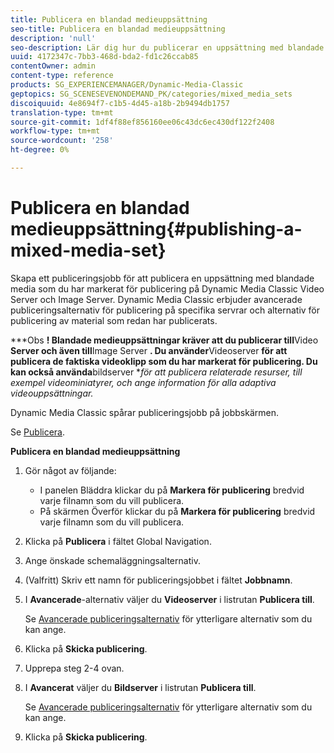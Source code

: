 ```yaml
---
title: Publicera en blandad medieuppsättning
seo-title: Publicera en blandad medieuppsättning
description: 'null'
seo-description: Lär dig hur du publicerar en uppsättning med blandade media.
uuid: 4172347c-7bb3-468d-bda2-fd1c26ccab85
contentOwner: admin
content-type: reference
products: SG_EXPERIENCEMANAGER/Dynamic-Media-Classic
geptopics: SG_SCENESEVENONDEMAND_PK/categories/mixed_media_sets
discoiquuid: 4e8694f7-c1b5-4d45-a18b-2b9494db1757
translation-type: tm+mt
source-git-commit: 1df4f88ef856160ee06c43dc6ec430df122f2408
workflow-type: tm+mt
source-wordcount: '258'
ht-degree: 0%

---
```



# Publicera en blandad medieuppsättning{#publishing-a-mixed-media-set}

Skapa ett publiceringsjobb för att publicera en uppsättning med blandade media som du har markerat för publicering på Dynamic Media Classic Video Server och Image Server. Dynamic Media Classic erbjuder avancerade publiceringsalternativ för publicering på specifika servrar och alternativ för publicering av material som redan har publicerats.

***Obs **! Blandade medieuppsättningar kräver att du publicerar till**Video **Server och även till**Image Server **. Du använder**Videoserver **för att publicera de faktiska videoklipp som du har markerat för publicering. Du kan också använda**bildserver **för att publicera relaterade resurser, till exempel videominiatyrer, och ange information för alla adaptiva videouppsättningar.*

Dynamic Media Classic spårar publiceringsjobb på jobbskärmen.

Se [Publicera](publishing-files.md#publishing_files).

<!-- 

Comment Type: remark
Last Modified By: unknown unknown 
Last Modified Date: 

<p>RB: Updated the following steps as per Cynthia email, 11/9/2012, added 11/12/2012</p>

 -->

**Publicera en blandad medieuppsättning**

1. Gör något av följande:

   * I panelen Bläddra klickar du på **Markera för publicering** bredvid varje filnamn som du vill publicera.
   * På skärmen Överför klickar du på **Markera för publicering** bredvid varje filnamn som du vill publicera.

1. Klicka på **Publicera** i fältet Global Navigation.
1. Ange önskade schemaläggningsalternativ.
1. (Valfritt) Skriv ett namn för publiceringsjobbet i fältet **Jobbnamn**.
1. I **Avancerade**-alternativ väljer du **Videoserver** i listrutan **Publicera till**.

   Se [Avancerade publiceringsalternativ](publishing-files.md#advanced_publish_options) för ytterligare alternativ som du kan ange.

1. Klicka på **Skicka publicering**.
1. Upprepa steg 2-4 ovan.
1. I **Avancerat** väljer du **Bildserver** i listrutan **Publicera till**.

   Se [Avancerade publiceringsalternativ](publishing-files.md#advanced_publish_options) för ytterligare alternativ som du kan ange.

1. Klicka på **Skicka publicering**.

